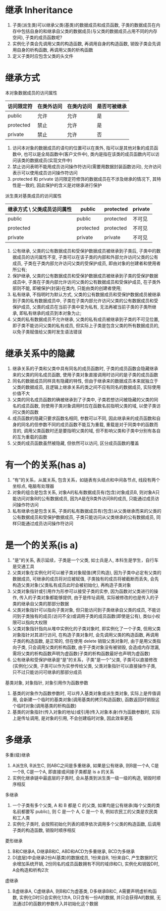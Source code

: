 # 继承 Inheritance

1. 子类(派生类)可以继承父类(基类)的数据成员和成员函数, 子类的数据成员在内存中包括自身的和继承自父类的数据成员(与父类的数据成员占用不同的内存空间), 子类的成员函数呢?
2. 实例化子类会先调用父类的构造函数, 再调用自身的构造函数, 销毁子类会先调用自身的析构函数, 再调用父类的析构函数
3. 定义子类时应包含父类的头文件

# 继承方式

本对象数据成员的访问属性

| 访问限定符  | 在类外访问 | 在类内访问 | 是否可被继承 |
| ---------- | -------- | -------- | ---------- |
| public     | 允许      | 允许      | 是         |
| protected  | 禁止      | 允许      | 是         |
| private    | 禁止      | 允许      | 否         |

1. 访问本对象的数据成员的语句的位置可以在类外, 指可以是其他对象的成员函数中, 也可以是全局函数中(客户文件中), 类内是指在该类的成员函数内可以访问该类的数据成员(实现文件中)
2. 禁止访问表明不能用成员访问操作符访问(需要用数据封装函数访问), 允许访问表示可以使用成员访问操作符访问
3. protected 和 private 访问限定符修饰的数据成员在不涉及继承的情况下, 其特性是一致的, 因此保护的含义是对继承进行保护

派生类对基类成员的访问属性

| 继承方式 \ 父类成员访问属性 | public    | protected | private |
| ----------------------- | --------- | --------- | ------- |
| public                  | public    | protected | 不可见   |
| protected               | protected | protected | 不可见   |
| private                 | private   | private   | 不可见   |

1. 公有继承, 父类的公有数据成员和受保护数据成员被继承到子类后, 子类中的数据成员的访问属性不变, 子类可以在该子类的内部和外部允许访问父类的公有成员, 子类在子类内部允许访问父类的受保护成员, 即由对象的创建者和使用者所公有;
2. 保护继承, 父类的公有数据成员和受保护数据成员被继承到子类的受保护数据成员中, 子类在子类内部允许访问父类的公有数据成员和受保护成员, 在子类外部则不能, 即被保护(封装)在类内, 只能由类的创建者使用;
3. 私有继承, 不指明时为默认方式, 父类的公有数据成员和受保护数据成员被继承到子类的私有数据成员中, 子类在子类内部允许访问父类的公有数据成员和受保护成员, 父类的成员在当前子类中变为私有, 无法再被当前子类的子类所继承, 即私有继承的成员到本对象为止;
4. 父类的私有数据成员不允许继承, 父类的私有成员被继承到子类的不可见位置, 即子类不能访问父类的私有成员, 但实际上子类是包含父类的所有数据成员的, 以免子类赋值给父类时发生语法错误

# 继承关系中的隐藏

1. 继承关系的子类和父类中具有同名的成员函数时, 子类的成员函数会隐藏继承来的父类的同名成员函数, 使用子类对象直接调用时访问的是子类的成员函数
2. 同名的数据成员同样具有隐藏的特性, 但由于继承来的数据成员本来就独立于父类的数据成员, 且逻辑上继承关系的类之间不应有同名的数据成员, 实际使用价值不大
3. 父类的同名成员函数的确被继承到了子类中, 子类若想访问被隐藏的父类的同名的成员函数, 则使用子类对象调用时应在函数名前指明父类的域, 以使子类访问父类的函数
4. 成员函数的隐藏只要求函数名相同, 参数可以不同, 因此继承来的成员函数和自身的同名的但参数不同的成员函数不能互为重载, 重载是对于同类中的函数而言的, 调用父类函数时还是要指明父类的域, 但不影响父类和子类中分别有各自的互为重载的函数
5. 父类的成员函数虽然被隐藏, 但依然可以访问, 区分成员函数的覆盖

# 有一个的关系(has a)

1. “有”的关系，从属关系, 包含关系，如链表有头结点和中间各节点, 线段有两个坐标点, 电脑有处理器
2. 对象的组合是包含关系, 对象A的私有数据成员有(包含)对象成员B, 则对象A只能访问对象B的公有数据成员, 因为A是在B类外访问B的成员, 只能通过成员访问操作符访问
3. 私有继承也是包含关系, 子类的私有数据成员有(包含)从父类继承而来的父类的公有数据成员和受保护数据成员, 子类只能访问从父类继承的公有数据成员, 同样只能通过成员访问操作符访问

# 是一个的关系(is a)

1. "是"的关系, 表示延续，子类是一个父类, 如士兵是人, 本科生是学生，自行车是交通工具
2. 父类对象在实例化时可以被子类对象赋值(拷贝构造), 因为子类中必定有父类的数据成员, 可继承的成员将对应被赋值, 子类独有的成员将被截断而丢失, 会先构造父类对象(父类私有成员此时会被初始化), 再构造子类对象
3. 父类对象指针或引用作为形参可以接受子类的实参, 因为函数对父类进行的操作, 传入的子类对象都能够提供, 由于是传址调用, 实际被修改的也是传入的子类的继承自父类的那部分数据
4. 父类对象指针可以指向子类对象, 但只能访问到子类继承自父类的成员, 不能访问到子类独有的成员(访问不全)或调用子类的成员函数(即使是公有), 类似小权限可以指向大权限
5. 父类对象指针指向从堆中实例化的子类对象时, 即实例化了一个子类, 但用父类对象指针对其进行访问, 在构造子类对象时, 会先调用父类的构造函数, 再调用子类的构造函数, 是正常的, 但在使用 delete 销毁父类对象时, 由于是用父类指向子类, 只会调用父类的析构函数, 由于子类对象没有被销毁, 会造成内存泄漏, 需将父类的析构函数声明为虚函数(子类的析构函数最好也声明为虚函数)
6. 公有继承和受保护继承是“是”的关系，子类"是一个"父类, 子类可以直接修改(实例化)父类, 子类可以作为实参传给父类, 父类对象指针可以直接操作子类, 只不过只能访问可继承的那部分成员

基类对象, 对象指针, 对象引用作为函数参数

1. 基类的对象作为函数参数时, 可以传入基类对象或派生类对象, 实际上是传值调用, 会新建一个临时的基类对象(调用基类的拷贝构造函数), 函数返回时销毁这个临时对象(调用基类的析构函数)
2. 基类的对象指针(传入对象的地址)或引用(传入对象本身)作为函数参数时, 实际上是传址调用, 是对象的引用, 不会创建临时对象, 因此效率更高

# 多继承

多重(级)继承

1. A派生B, B派生C, 则ABC之间是多重继承, 如果是公有继承, 则B是一个A, C是一个B, C是一个A, 即直接或间接子类都是 is a 的关系
2. 实例化继承链中最底层的子类时, 会从基类到派生类一级一级的构造, 销毁时顺序相反

多继承

1. 一个子类有多个父类, A 和 B 都是 C 的父类, 如果均是公有继承(每个父类的类名前都要写 public), 则 C 是一个 A, C 是一个 B, 例如农民工的父类是农民类和工人类
2. 实例化子类时, 会按照初始化列表的顺序依次调用多个父类的构造函数, 后调用子类的构造函数, 销毁时顺序相反

菱形继承

1. B和C继承A, D继承B和C, ABD和ACD为多重继承, BCD为多继承
2. D(底层)中会继承2份A(基类)的数据成员, 1份来自B, 1份来自C, 产生数据的冗余增加系统开销, 2份同名的成员函数拥有不同的域(B和C), 实例化和销毁D时, A会构造和析构2次

虚继承

1. B虚继承A, C虚继承A, 则B和C为虚基类, D多继承B和C, A需要声明虚析构函数, 实例化D时只会实例化1次A, D只含有一份A的数据, 并只会获得A的数据, 无法通过D的函数的参数传入并初始化这个数据
